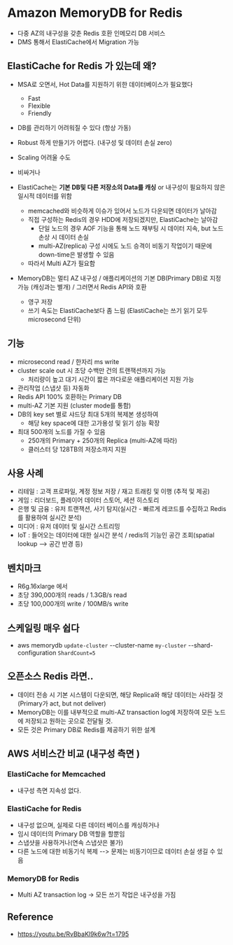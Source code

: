 # Amazon MemoryDB for Redis

- 다중 AZ의 내구성을 갖춘 Redis 호환 인메모리 DB 서비스
- DMS 통해서 ElastiCache에서 Migration 가능


## ElastiCache for Redis 가 있는데 왜?

- MSA로 오면서, Hot Data를 지원하기 위한 데이터베이스가 필요했다
  - Fast
  - Flexible
  - Friendly
- DB를 관리하기 어려워질 수 있다 (항상 가동)
- Robust 하게 만들기가 어렵다. (내구성 및 데이터 손실 zero)
- Scaling 어려울 수도
- 비싸거나

- ElastiCache는 **기본 DB및 다른 저장소의 Data를 캐싱** or 내구성이 필요하지 않은 일시적 데이터를 위함 
  - memcached와 비슷하게 이슈가 있어서 노드가 다운되면 데이터가 날아감
  - 직접 구성하는 Redis의 경우 HDD에 저장되겠지만, ElastiCache는 날아감
    - 단일 노드의 경우 AOF 기능을 통해 노드 재부팅 시 데이터 지속, but 노드 손상 시 데이터 손실
    - multi-AZ(replica) 구성 시에도 노드 승격이 비동기 작업이기 때문에 down-time은 발생할 수 있음
  - 따라서 Multi AZ가 필요함 
- MemoryDB는 멀티 AZ 내구성 / 애플리케이션의 기본 DB(Primary DB)로 지정 가능 (캐싱과는 별개) / 그러면서 Redis API와 호환
  - 영구 저장 
  - 쓰기 속도는 ElastiCache보다 좀 느림 (ElastiCache는 쓰기 읽기 모두 microsecond 단위)
## 기능

- microsecond read / 한자리 ms write
- cluster scale out 시 초당 수백만 건의 트랜잭션까지 가능
  - 처리량이 높고 대기 시간이 짧은 까다로운 애플리케이션 지원 가능
- 관리작업 (스냅샷 등) 자동화
- Redis API 100% 호환하는 Primary DB
- multi-AZ 기본 지원 (cluster mode를 통함)
- DB의 key set 별로 샤드당 최대 5개의 복제본 생성하여
  - 해당 key space에 대한 고가용성 및 읽기 성능 확장
- 최대 500개의 노드를 가질 수 있음
  - 250개의 Primary + 250개의 Replica (multi-AZ에 따라)
  - 클러스터 당 128TB의 저장소까지 지원

## 사용 사례

- 리테일 : 고객 프로파일, 계정 정보 저장 / 재고 트래킹 및 이행 (추적 및 제공)
- 게임 : 리더보드, 플레이어 데이터 스토어, 세션 히스토리
- 은행 및 금융 : 유저 트랜잭션, 사기 탐지(실시간 - 빠르게 레코드를 수집하고 Redis를 활용하여 실시간 분석)
- 미디어 : 유저 데이터 및 실시간 스트리밍
- IoT : 들어오는 데이터에 대한 실시간 분석 / redis의 기능인 공간 조회(spatial lookup --> 공간 반경 등)

## 벤치마크

- R6g.16xlarge 에서
- 초당 390,000개의 reads / 1.3GB/s read
- 초당 100,000개의 write / 100MB/s write

## 스케일링 매우 쉽다

- aws memorydb `update-cluster` --cluster-name `my-cluster` --shard-configuration `ShardCount=5`

## 오픈소스 Redis 라면..

- 데이터 전송 시 기본 시스템이 다운되면, 해당 Replica와 해당 데이터는 사라질 것 (Primary가 act, but not deliver)
- MemoryDB는 이를 내부적으로 multi-AZ transaction log에 저장하여 모든 노드에 저장되고 원하는 곳으로 전달될 것.
- 모든 것은 Primary DB로 Redis를 제공하기 위한 설계

## AWS 서비스간 비교 (내구성 측면 )

### ElastiCache for Memcached

- 내구성 측면 지속성 없다.

### ElastiCache for Redis

- 내구성 없으며, 실제로 다른 데이터 베이스를 캐싱하거나
- 임시 데이터의 Primary DB 역할을 할뿐임
- 스냅샷을 사용하거나(연속 스냅샷은 불가)
- 다른 노드에 대한 비동기식 복제 --> 문제는 비동기이므로 데이터 손실 생길 수 있음

### MemoryDB for Redis

- Multi AZ transaction log -> 모든 쓰기 작업은 내구성을 가짐

## Reference

- https://youtu.be/RvBbaKl9k6w?t=1795
